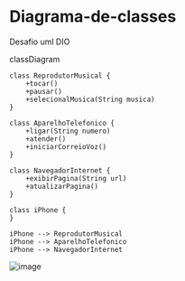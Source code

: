 # Diagrama-de-classes
Desafio uml DIO

classDiagram

    class ReprodutorMusical {
        +tocar()
        +pausar()
        +selecionalMusica(String musica)
    }

    class AparelhoTelefonico {
        +ligar(String numero)
        +atender()
        +iniciarCorreioVoz()
    }

    class NavegadorInternet {
        +exibirPagina(String url)
        +atualizarPagina()
    }

    class iPhone {
    }

    iPhone --> ReprodutorMusical
    iPhone --> AparelhoTelefonico
    iPhone --> NavegadorInternet

![image](https://github.com/user-attachments/assets/f3663272-a11b-47a3-a054-261168a7e6af)


